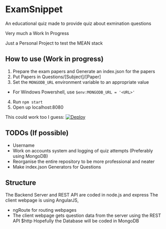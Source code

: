 # ExamSnippet

An educational quiz made to provide quiz about exmination questions

Very much a Work In Progress

Just a Personal Project to test the MEAN stack

## How to use (Work in progress)
1. Prepare the exam papers and Generate an index.json for the papers
2. Put Papers in Questions/[Subject]/[Paper]
3. Set the `MONGODB_URL` environment variable to an appropriate value 
  - For Windows Powershell, use `$env:MONGODB_URL = '<URL>'`
4. Run ```npm start```
5. Open up localhost:8080

This could work too I guess: 
[![Deploy](https://www.herokucdn.com/deploy/button.png)](https://heroku.com/deploy)

## TODOs (If possible)
* Username
* Work on accounts system and logging of quiz attempts (Preferably using MongoDB)
* Reorganise the entire repository to be more professional and neater
* Make index.json Generators for Questions

## Structure
The Backend Server and REST API are coded in node.js and express
The client webpage is using AngularJS, 
* ngRoute for routing webpages
* The client webpage gets question data from the server using the REST API $http
Hopefully the Database will be coded in MongoDB
